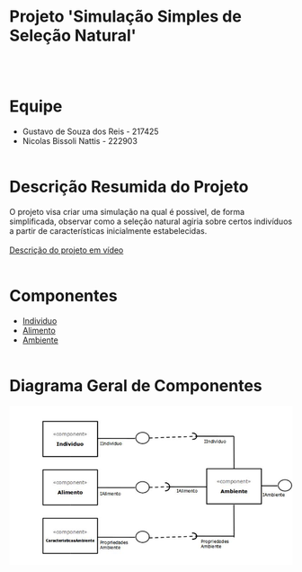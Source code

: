 # Projeto 'Simulação Simples de Seleção Natural'
<br></br>
# Equipe
* Gustavo de Souza dos Reis - 217425
* Nicolas Bissoli Nattis - 222903
<br></br>
# Descrição Resumida do Projeto
O projeto visa criar uma simulação na qual é possivel, de forma simplificada, observar como a seleção natural agiria sobre certos indivíduos a partir de características inicialmente estabelecidas.
<br></br>
[Descrição do projeto em vídeo](https://youtu.be/5YG_XTaacII)
<br></br>
# Componentes
* [Individuo](docs/Individuo.md)
* [Alimento](docs/Alimento.md)
* [Ambiente](docs/Ambiente.md)
<br></br>
# Diagrama Geral de Componentes
![Fluxo de Componentes](docs/FluxoComponentes.jpg)
